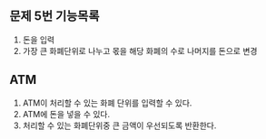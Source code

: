 ## 문제 5번 기능목록

1. 돈을 입력
2. 가장 큰 화폐단위로 나누고 몫을 해당 화폐의 수로 나머지를 돈으로 변경

## ATM

1. ATM이 처리할 수 있는 화폐 단위를 입력할 수 있다.
2. ATM에 돈을 넣을 수 있다.
3. 처리할 수 있는 화폐단위중 큰 금액이 우선되도록 반환한다.